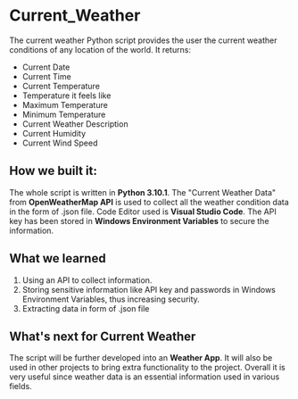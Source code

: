 # Current_Weather
The current weather Python script provides the user the current weather conditions of any location of the world. It returns:
- Current Date 
- Current Time
- Current Temperature
- Temperature it feels like
- Maximum Temperature
- Minimum Temperature
- Current Weather Description
- Current Humidity
- Current Wind Speed

## How we built it:
The whole script is written in **Python 3.10.1**. 
The "Current Weather Data" from **OpenWeatherMap API** is used to collect all the weather condition data in the form of .json file.
Code Editor used is **Visual Studio Code**.
The API key has been stored in **Windows Environment Variables** to secure the information.

## What we learned
1. Using an API to collect information.
2. Storing sensitive information like API key and passwords in Windows Environment Variables, thus increasing security.
3. Extracting data in form of .json file

## What's next for Current Weather
The script will be further developed into an **Weather App**. It will also be used in other projects to bring extra functionality to the project. Overall it is very useful since weather data is an essential information used in various fields. 
